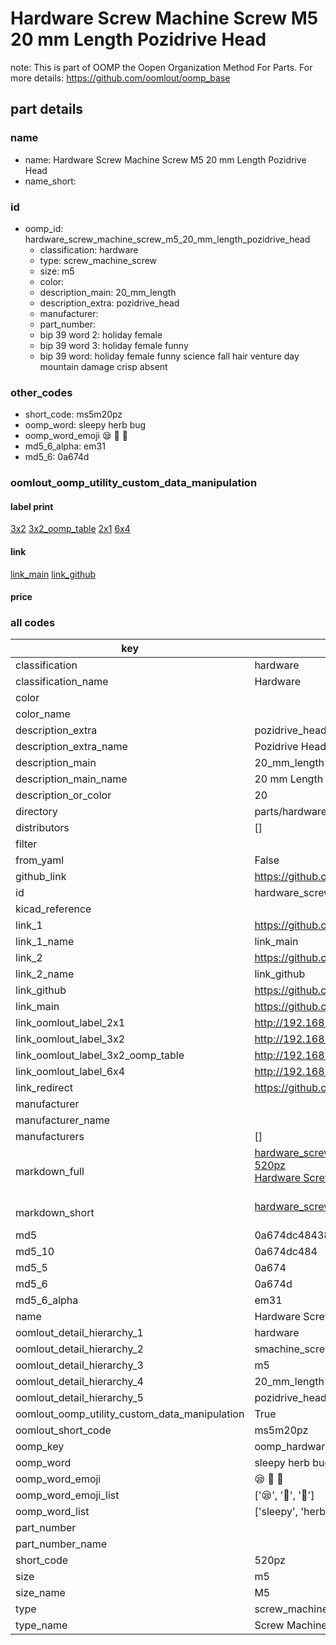 # Hardware Screw Machine Screw M5 20 mm Length Pozidrive Head  

note: This is part of OOMP the Oopen Organization Method For Parts. For more details: https://github.com/oomlout/oomp_base

##  part details
  







### name
* name: Hardware Screw Machine Screw M5 20 mm Length Pozidrive Head
* name_short: 
### id
* oomp_id: hardware_screw_machine_screw_m5_20_mm_length_pozidrive_head
  * classification: hardware
  * type: screw_machine_screw
  * size: m5
  * color: 
  * description_main: 20_mm_length
  * description_extra: pozidrive_head
  * manufacturer: 
  * part_number: 
  * bip 39 word 2: holiday female
  * bip 39 word 3: holiday female funny
  * bip 39 word: holiday female funny science fall hair venture day mountain damage crisp absent

### other_codes
* short_code: ms5m20pz
* oomp_word: sleepy herb bug
* oomp_word_emoji :sleepy: :herb: :bug:
* md5_6_alpha: em31
* md5_6: 0a674d






### oomlout_oomp_utility_custom_data_manipulation
#### label print
[3x2](http://192.168.1.245:1112/?label=oomp%20em31)
[3x2_oomp_table](http://192.168.1.108:1112/?label=oomp%20em31)
[2x1](http://192.168.1.242:1112/?label=oomp%20em31)
[6x4](http://192.168.1.55:1112/?label=oomp%20em31)    

#### link

[link_main](https://github.com/oomlout/oomlout_oomp_version_1_messy/tree/main/parts/hardware_screw_machine_screw_m5_20_mm_length_pozidrive_head) [link_github](https://github.com/oomlout/oomlout_oomp_version_1_messy/tree/main/parts/hardware_screw_machine_screw_m5_20_mm_length_pozidrive_head)                             

#### price







### all codes 
| key | value |  
| --- | --- |  
| classification | hardware |  
| classification_name | Hardware |  
| color |  |  
| color_name |  |  
| description_extra | pozidrive_head |  
| description_extra_name | Pozidrive Head |  
| description_main | 20_mm_length |  
| description_main_name | 20 mm Length |  
| description_or_color | 20 |  
| directory | parts/hardware_screw_machine_screw_m5_20_mm_length_pozidrive_head |  
| distributors | [] |  
| filter |  |  
| from_yaml | False |  
| github_link | https://github.com/oomlout/oomlout_oomp_part_src/tree/main/parts/hardware_screw_machine_screw_m5_20_mm_length_pozidrive_head |  
| id | hardware_screw_machine_screw_m5_20_mm_length_pozidrive_head |  
| kicad_reference |  |  
| link_1 | https://github.com/oomlout/oomlout_oomp_version_1_messy/tree/main/parts/hardware_screw_machine_screw_m5_20_mm_length_pozidrive_head |  
| link_1_name | link_main |  
| link_2 | https://github.com/oomlout/oomlout_oomp_version_1_messy/tree/main/parts/hardware_screw_machine_screw_m5_20_mm_length_pozidrive_head |  
| link_2_name | link_github |  
| link_github | https://github.com/oomlout/oomlout_oomp_version_1_messy/tree/main/parts/hardware_screw_machine_screw_m5_20_mm_length_pozidrive_head |  
| link_main | https://github.com/oomlout/oomlout_oomp_version_1_messy/tree/main/parts/hardware_screw_machine_screw_m5_20_mm_length_pozidrive_head |  
| link_oomlout_label_2x1 | http://192.168.1.242:1112/?label=oomp%20em31 |  
| link_oomlout_label_3x2 | http://192.168.1.245:1112/?label=oomp%20em31 |  
| link_oomlout_label_3x2_oomp_table | http://192.168.1.108:1112/?label=oomp%20em31 |  
| link_oomlout_label_6x4 | http://192.168.1.55:1112/?label=oomp%20em31 |  
| link_redirect | https://github.com/oomlout/oomlout_oomp_version_1_messy/tree/main/parts/hardware_screw_machine_screw_m5_20_mm_length_pozidrive_head |  
| manufacturer |  |  
| manufacturer_name |  |  
| manufacturers | [] |  
| markdown_full | [hardware_screw_machine_screw_m5_20_mm_length_pozidrive_head](none)<br>[520pz](none)<br>[Hardware Screw Machine Screw M5 20 Mm Length Pozidrive Head](none)<br><br> |  
| markdown_short | [hardware_screw_machine_screw_m5_20_mm_length_pozidrive_head](none)<br><br> |  
| md5 | 0a674dc484381e49a1291c0ebc553b66 |  
| md5_10 | 0a674dc484 |  
| md5_5 | 0a674 |  
| md5_6 | 0a674d |  
| md5_6_alpha | em31 |  
| name | Hardware Screw Machine Screw M5 20 mm Length Pozidrive Head |  
| oomlout_detail_hierarchy_1 | hardware |  
| oomlout_detail_hierarchy_2 | smachine_screw |  
| oomlout_detail_hierarchy_3 | m5 |  
| oomlout_detail_hierarchy_4 | 20_mm_length |  
| oomlout_detail_hierarchy_5 | pozidrive_head |  
| oomlout_oomp_utility_custom_data_manipulation | True |  
| oomlout_short_code | ms5m20pz |  
| oomp_key | oomp_hardware_screw_machine_screw_m5_20_mm_length_pozidrive_head |  
| oomp_word | sleepy herb bug |  
| oomp_word_emoji | :sleepy: :herb: :bug: |  
| oomp_word_emoji_list | [':sleepy:', ':herb:', ':bug:'] |  
| oomp_word_list | ['sleepy', 'herb', 'bug'] |  
| part_number |  |  
| part_number_name |  |  
| short_code | 520pz |  
| size | m5 |  
| size_name | M5 |  
| type | screw_machine_screw |  
| type_name | Screw Machine Screw |  
